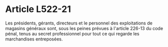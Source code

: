 # Article L522-21

Les présidents, gérants, directeurs et le personnel des exploitations de magasins généraux sont, sous les peines prévues à l'article 226-13 du code pénal, tenus au secret professionnel pour tout ce qui regarde les marchandises entreposées.
